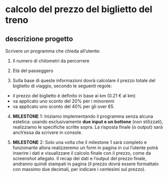 #  calcolo del prezzo del biglietto del treno

## descrizione progetto

Scrivere un programma che chieda all’utente:

1. Il numero di chilometri da percorrere
2. Età del passeggero

3. Sulla base di queste informazioni dovrà calcolare il prezzo totale del biglietto di viaggio, secondo le seguenti regole:

- il prezzo del biglietto è definito in base ai km (0.21 € al km)
- va applicato uno sconto del 20% per i minorenni
- va applicato uno sconto del 40% per gli over 65.

4. **MILESTONE** 1:
Iniziamo implementando il programma senza alcuna estetica: usando esclusivamente **due input e un bottone** (non stilizzati), realizziamo le specifiche scritte sopra. La risposta finale (o output) sarà anch’essa da scrivere in console.

5. **MILESTONE** 2:
Solo una volta che il milestone 1 sarà completo e funzionante allora realizzeremo un form in pagina in cui l’utente potrà inserire i dati e visualizzare il calcolo finale con il prezzo, come da screenshot allegato. Il recap dei dati e l’output del prezzo finale, andranno quindi stampati in pagina (il prezzo dovrà essere formattato con massimo due decimali, per indicare i centesimi sul prezzo).


